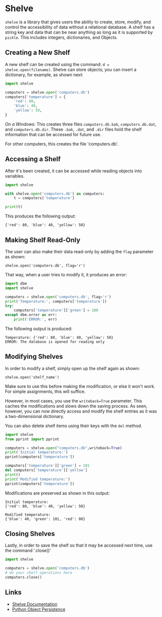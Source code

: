 # Shelve

`shelve` is a library that gives users the ability to create, store,
modify, and control the accessibility of data without a relational
database. A shelf has a string key and data that can be near anything
as long as it is supported by `pickle`. This includes integers,
dictionaries, and Objects.

## Creating a New Shelf

A new shelf can be created using the command: `d =
shelve.open(filename)`.  Shelve can store objects; you can insert a
dictionary, for example, as shown next:

```python
import shelve

computers = shelve.open('computers.db')
computers['temperature'] = {
    'red': 80,
    'blue': 40,
    'yellow': 50,
}
```

*On a Windows:*
This creates three files `computers.db.bak`, `computers.db.dat`, and
`computers.db.dir`. These `.bak`, `.dat`, and `.dir` files hold the
shelf information that can be accessed for future use.

For other computers, this creates the file 'computers.db'.

## Accessing a Shelf

After it's been created, it can be accessed while reading objects into
variables.

```python
import shelve

with shelve.open('computers.db') as computers:
    t = computers['temperature']

print(t)
```

This produces the following output:

```
{'red': 80, 'blue': 40, 'yellow': 50}
```

## Making Shelf Read-Only

The user can also make their data read-only by adding the `flag`
parameter as shown:

```
shelve.open('computers.db', flag='r')
```

That way, when a user tries to modify it, it produces an error:

```python
import dbm
import shelve

computers = shelve.open('computers.db', flag='r')
print('Temperature:', computers['temperature'])
try:
    computers['temperature']['green'] = 100
except dbm.error as err:
    print('ERROR:', err)
```

The following output is produced:

```
Temperature: {'red': 80, 'blue': 40, 'yellow': 50}
ERROR: The database is opened for reading only
```

## Modifying Shelves

In order to modify a shelf, simply open up the shelf again as shown:

```
shelve.open('shelf_name')
```

Make sure to use this before making the modification, or else it won't
work.  For simple assignments, this will suffice.

However, in most cases, you use the `writeback=True` parameter. This
caches the modifications and slows down the saving process. As seen,
however, you can now directly access and modify the shelf entries as
it was a two-dimensional dictionary.

You can also delete shelf items using their keys with the `del`
method.

```python
import shelve
from pprint import pprint

computers = shelve.open("computers.db",writeback=True)
print('Initial temperature:')
pprint(computers['temperature'])

computers['temperature']['green'] = 101
del computers['temperature']['yellow']
print()
print('Modified temperature:')
pprint(computers['temperature'])
```

Modifications are preserved as shown in this output:

```
Initial temperature:
{'red': 80, 'blue': 40, 'yellow': 50}

Modified temperature:
{'blue': 40, 'green': 101, 'red': 80}
```

## Closing Shelves

Lastly, in order to save the shelf so that it may be accessed next
time, use the command '.close()'

```python
import shelve

computers = shelve.open('computers.db')
# do your shelf operations here
computers.close()
```

## Links

* [Shelve Documentation](https://pymotw.com/3/shelve/index.html)
* [Python Object Persistence](https://docs.python.org/3/library/shelve.html>)
